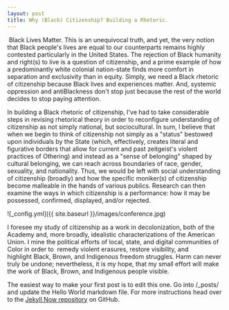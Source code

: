 ```yaml
---
layout: post
title: Why (Black) Citizenship? Building a Rhetoric.
---
```

​
Black Lives Matter. This is an unequivocal truth, and yet, the very notion that Black people's lives are equal to our counterparts remains highly contested particularly in the United States. The rejection of Black humanity and right(s) to live is a question of citizenship, and a prime example of how a predominantly white colonial nation-state finds more comfort in separation and exclusivity than in equity. Simply, we need a Black rhetoric of citizenship because Black lives and experiences matter. And, systemic oppression and antiBlackness don't stop just because the rest of the world decides to stop paying attention. 

In building a Black rhetoric of citizenship, I've had to take considerable steps in revising rhetorical theory in order to reconfigure understanding of citizenship as not simply national, but sociocultural. In sum, I believe that when we begin to think of citizenship not simply as a "status" bestowed upon individuals by the State (which, effectively, creates literal and figurative borders that allow for current and past zeitgeist's violent practices of Othering) and instead as a "sense of belonging" shaped by cultural belonging, we can reach across boundaries of race, gender, sexuality, and nationality. Thus, we would be left with social understanding of citizenship (broadly) and how the specific moniker(s) of citizenship become malleable in the hands of various publics. Research can then examine the ways in which citizenship is a performance: how it may be possessed, confirmed, displayed, and/or rejected. 
  

![_config.yml]({{ site.baseurl }}/images/conference.jpg)

I foresee my study of citizenship as a work in decolonization, both of the Academy and, more broadly, idealistic characterizations of the American Union. I mine the political efforts of local, state, and digital communities of Color in order to  remedy violent erasures, restore visibility, and highlight Black, Brown, and Indigenous freedom struggles. Harm can never truly be undone; nevertheless, it is my hope, that my small effort will make the work of Black, Brown, and Indigenous people visible.

The easiest way to make your first post is to edit this one. Go into /_posts/ and update the Hello World markdown file. For more instructions head over to the [Jekyll Now repository](https://github.com/barryclark/jekyll-now) on GitHub.